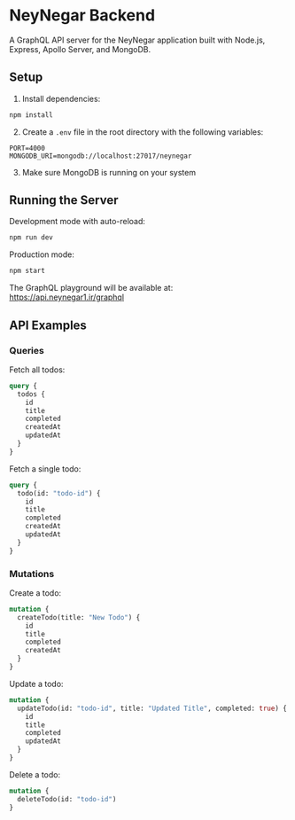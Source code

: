 # NeyNegar Backend

A GraphQL API server for the NeyNegar application built with Node.js, Express, Apollo Server, and MongoDB.

## Setup

1. Install dependencies:
```bash
npm install
```

2. Create a `.env` file in the root directory with the following variables:
```
PORT=4000
MONGODB_URI=mongodb://localhost:27017/neynegar
```

3. Make sure MongoDB is running on your system

## Running the Server

Development mode with auto-reload:
```bash
npm run dev
```

Production mode:
```bash
npm start
```

The GraphQL playground will be available at: https://api.neynegar1.ir/graphql

## API Examples

### Queries

Fetch all todos:
```graphql
query {
  todos {
    id
    title
    completed
    createdAt
    updatedAt
  }
}
```

Fetch a single todo:
```graphql
query {
  todo(id: "todo-id") {
    id
    title
    completed
    createdAt
    updatedAt
  }
}
```

### Mutations

Create a todo:
```graphql
mutation {
  createTodo(title: "New Todo") {
    id
    title
    completed
    createdAt
  }
}
```

Update a todo:
```graphql
mutation {
  updateTodo(id: "todo-id", title: "Updated Title", completed: true) {
    id
    title
    completed
    updatedAt
  }
}
```

Delete a todo:
```graphql
mutation {
  deleteTodo(id: "todo-id")
}
``` 
